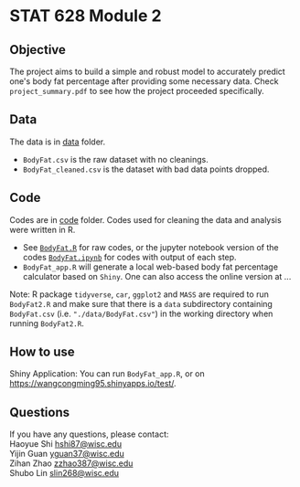 # STAT 628 Module 2  
## Objective  
The project aims to build a simple and robust model to accurately predict one's body fat percentage after providing some necessary data. Check `project_summary.pdf` to see how the project proceeded specifically.
## Data    
The data is in [data](https://github.com/JumpyJumpy/stat628-module2/tree/master/data) folder.  
- `BodyFat.csv` is the raw dataset with no cleanings.
- `BodyFat_cleaned.csv` is the dataset with bad data points dropped.  
## Code  
Codes are in [code](https://github.com/JumpyJumpy/stat628-module2/tree/master/code) folder. Codes used for cleaning the data and analysis were written in R.   
- See [`BodyFat.R`](https://github.com/JumpyJumpy/stat628-module2/blob/master/code/BodyFat.R) for raw codes, or the jupyter notebook version of the codes [`BodyFat.ipynb`](https://github.com/JumpyJumpy/stat628-module2/blob/master/code/BodyFat.ipynb) for codes with output of each step.  
- `BodyFat_app.R` will generate a local web-based body fat percentage calculator based on `Shiny`. One can also access the online version at ...  

Note: R package `tidyverse`, `car`, `ggplot2` and `MASS` are required to run `BodyFat2.R` and make sure that there is a `data` subdirectory containing `BodyFat.csv` (i.e. `"./data/BodyFat.csv"`) in the working directory when running `BodyFat2.R`.

## How to use
Shiny Application: You can run `BodyFat_app.R`, or on https://wangcongming95.shinyapps.io/test/.
## Questions
If you have any questions, please contact:  
    Haoyue Shi hshi87@wisc.edu  
    Yijin Guan yguan37@wisc.edu  
    Zihan Zhao zzhao387@wisc.edu   
    Shubo Lin slin268@wisc.edu  

